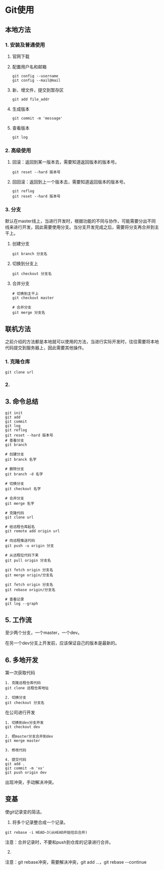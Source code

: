 # Git使用

## 本地方法

### 1. 安装及普通使用

1. 官网下载

2. 配置用户名和邮箱

   ```
   git config --username
   git config --mail@mail
   ```

3. 新、增文件，提交到暂存区

   ```
   git add file_addr
   ```

4. 生成版本

   ```
   git commit -m 'message'
   ```

5. 查看版本

   ```
   git log
   ```

   

### 2. 高级使用

1. 回滚：返回到某一版本去，需要知道返回版本的版本号。

   ```
   git reset --hard 版本号
   ```

2. 回回滚：返回到上一个版本去，需要知道返回版本的版本号。

   ```
   git reflog
   git reset --hard 版本号
   ```

### 3. 分支

默认在master线上，当进行开发时，根据功能的不同与协作，可能需要分出不同线来进行开发，因此需要使用分支。当分支开发完成之后，需要将分支再合并到主干上。

1. 创建分支

   ```
   git branch 分支名
   ```

2. 切换到分支上

   ```
   git checkout 分支名
   ```

3. 合并分支

   ```
   # 切换到主干上
   git checkout master
   
   # 合并分支
   git merge 分支名
   ```

## 联机方法

之前介绍的方法都是本地就可以使用的方法，当进行实际开发时，往往需要将本地代码提交到服务器上，因此需要其他操作。

### 1. 克隆仓库

```
git clone url
```

### 2. 



## 3. 命令总结

```
git init
git add
git commit
git log
git reflog
git reset --hard 版本号
# 查看分支
git branch

# 创建分支
git branck 名字

# 删除分支
git branch -d 名字

# 切换分支
git checkout 名字

# 合并分支
git merge 名字

# 克隆代码
git clone url

# 给远程仓库起名
git remote add origin url

# 向远程推送代码
git push -u origin 分支

# 从远程拉代码下来
git pull origin 分支名

git fetch origin 分支名
git merge origin/分支名

git fetch origin 分支名
git rebase origin/分支名

# 查看记录
git log --graph 
```



## 

## 5. 工作流

至少两个分支，一个master，一个dev。

在另一个dev分支上开发前，应该保证自己的版本是最新的。

## 6. 多地开发

第一次获取代码

```
1. 克隆远程仓库代码
git clone 远程仓库地址

2. 切换分支
git checkout 分支名
```

在公司进行开发

```
1. 切换到dev分支开发
git checkout dev

2. 把master分支合并到dev
git merge master

3. 修改代码

4. 提交代码
git add .
git commit -m 'xx'
git push origin dev
```

出现冲突，手动解决冲突。

## 变基

使git记录变的简洁。

1. 将多个记录整合成一个记录。

```
git rebase -i HEAD~3(从HEAD开始往后合并)
```

注意：合并记录时，不要和push到仓库的记录进行合并。

2. 

注意：git rebase冲突，需要解决冲突，git add ...，git rebase --continue